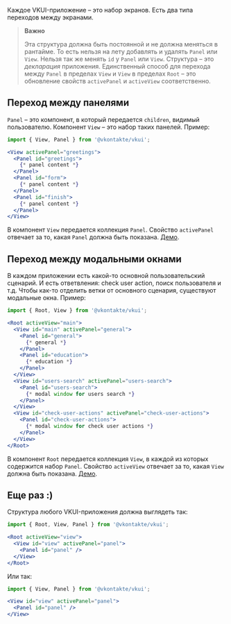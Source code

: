 Каждое VKUI-приложение – это набор экранов. Есть два типа переходов между экранами.

>**Важно** 
>
> Эта структура должна быть постоянной и не должна меняться в рантайме. То есть нельзя на лету добавлять и
удалять `Panel` или `View`. Нельзя так же менять `id` у `Panel` или `View`. Структура – это *декларация* приложения.
Единственный способ для перехода между `Panel` в пределах `View` и `View` в пределах `Root` – это обновление свойств `activePanel`
и `activeView` соответственно.

## Переход между панелями

`Panel` – это компонент, в который передается `children`, видимый пользователю. Компонент `View` – это набор таких панелей. Пример:

```jsx static
import { View, Panel } from '@vkontakte/vkui';

<View activePanel="greetings">
  <Panel id="greetings">
    {* panel content *}
  </Panel>
  <Panel id="form">
    {* panel content *}
  </Panel>
  <Panel id="finish">
    {* panel content *}
  </Panel>
</View>
```

В компонент `View` передается коллекция `Panel`. Свойство `activePanel` отвечает за то, какая `Panel` должна быть показана. [Демо](#!/View).

## Переход между модальными окнами

В каждом приложении есть какой-то основной пользовательский сценарий. И есть ответвления: check user action, поиск пользователя и т.д.
Чтобы как-то отделить ветки от основного сценария, существуют модальные окна. Пример:

```jsx static
import { Root, View } from '@vkontakte/vkui';

<Root activeView="main">
  <View id="main" activePanel="general">
    <Panel id="general">
      {* general *}
    </Panel>
    <Panel id="education">
      {* education *}
    </Panel>
  </View>
  <View id="users-search" activePanel="users-search">
    <Panel id="users-search">
      {* modal window for users search *}
    </Panel>
  </View>
  <View id="check-user-actions" activePanel="check-user-actions">
    <Panel id="check-user-actions">
      {* modal window for check user actions *}
    </Panel>
  </View>
</Root>
```

В компонент `Root` передается коллекция `View`, в каждой из которых содержится набор `Panel`. Свойство
`activeView` отвечает за то, какая `View` должна быть показана. [Демо](#!/Root).

## Еще раз :)
Структура любого VKUI-приложения должна выглядеть так:

```jsx static
import { Root, View, Panel } from '@vkontakte/vkui';

<Root activeView="view">
  <View id="view" activePanel="panel">
    <Panel id="panel" />
  </View>
</Root>
```

Или так:

```jsx static
import { View, Panel } from '@vkontakte/vkui';

<View id="view" activePanel="panel">
  <Panel id="panel" />
</View>
```
